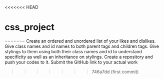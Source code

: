 <<<<<<< HEAD
# css_project
=======
Create an ordered and unordered list of your likes and dislikes.
Give class names and id names to both parent tags and children tags. Give stylings to them using both their class names and id to understand specificity as well as an inheritance on stylings.
Create a repository and push your codes to it. Submit the GitHub link to your actual work
>>>>>>> 746a7dd (first commit)
